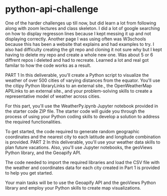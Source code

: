 # python-api-challenge
One of the harder challenges up till now, but did learn a lot from following along with zoom lectures and class skeleton. I did a lot of google searching on how to display regresson lines because I kept messing it up and not displaying correctly. Another page I was using often was W3schools because this has been a website that explains and had examples to try. I also had difficulty creating the git repo and cloning it not sure why but I kept having to delete my repo and create a whole new one. Was about 5 or 6 diffrent repos i deleted and had to recreate. Learned a lot and real got familar to how the code works as a result.

PART 1
In this deliverable, you'll create a Python script to visualize the weather of over 500 cities of varying distances from the equator. You'll use the citipy Python libraryLinks to an external site., the OpenWeatherMap APILinks to an external site., and your problem-solving skills to create a representative model of weather across cities.

For this part, you'll use the WeatherPy.ipynb Jupyter notebook provided in the starter code ZIP file. The starter code will guide you through the process of using your Python coding skills to develop a solution to address the required functionalities.

To get started, the code required to generate random geographic coordinates and the nearest city to each latitude and longitude combination is provided.
PART 2
In this deliverable, you'll use your weather data skills to plan future vacations. Also, you'll use Jupyter notebooks, the geoViews Python library, and the Geoapify API.

The code needed to import the required libraries and load the CSV file with the weather and coordinates data for each city created in Part 1 is provided to help you get started.

Your main tasks will be to use the Geoapify API and the geoViews Python library and employ your Python skills to create map visualizations.
